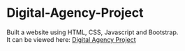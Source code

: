 # Digital-Agency-Project

Built a website using HTML, CSS, Javascript and Bootstrap. <br>
It can be viewed here: [Digital Agency Project](http://lazar-ristic.info/01/Digital-Agency-Project)